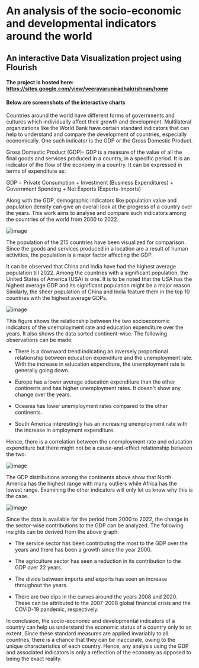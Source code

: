 # An analysis of the socio-economic and developmental indicators around the world
## An interactive Data Visualization project using Flourish

#### The project is hosted here: https://sites.google.com/view/veeravaruniradhakrishnan/home

#### Below are screenshots of the interactive charts

Countries around the world have different forms of governments and cultures which individually affect their growth and development. Multilateral organizations like the World Bank have certain standard indicators that can help to understand and compare the development of countries, especially economically. One such indicator is the GDP or the Gross Domestic Product.


Gross Domestic Product (GDP)- GDP is a measure of the value of all the final goods and services produced in a country, in a specific period. It is an indicator of the flow of the economy in a country. It can be expressed in terms of expenditure as:

GDP = Private Consumption + Investment (Business Expenditures) + Government Spending + Net Exports (Exports-Imports)


Along with the GDP, demographic indicators like population value and population density can give an overall look at the progress of a country over the years. This work aims to analyse and compare such indicators among the countries of the world from 2000 to 2022.

![image](https://github.com/vaarunirad/Data-Visualizations-using-Flourish/assets/108484564/f009d114-f18a-4594-ab73-0360d3a2dae1)

The population of the 215 countries have been visualized for comparison. Since the goods and services produced in a location are a result of human activities, the population is a major factor affecting the GDP.

It can be observed that China and India have had the highest average population till 2022. Among the countries with a significant population, the United States of America (USA) is one. It is to be noted that the USA has the highest average GDP and its significant population might be a major reason. Similarly, the sheer population of China and India feature them in the top 10 countries with the highest average GDPs.

![image](https://github.com/vaarunirad/Data-Visualizations-using-Flourish/assets/108484564/de36b83e-d000-4db1-bd78-812a5c6687cc)

This figure shows the relationship between the two socioeconomic indicators of the unemployment rate and education expenditure over the years. It also shows the data sorted continent-wise. The following observations can be made:

* There is a downward trend indicating an inversely proportional relationship between education expenditure and the unemployment rate. With the increase in education expenditure, the unemployment rate is generally going down.

* Europe has a lower average education expenditure than the other continents and has higher unemployment rates. It doesn't show any change over the years.

* Oceania has lower unemployment rates compared to the other continents.

* South America interestingly has an increasing unemployment rate with the increase in employment expenditure.

Hence, there is a correlation between the unemployment rate and education expenditure but there might not be a cause-and-effect relationship between the two.

![image](https://github.com/vaarunirad/Data-Visualizations-using-Flourish/assets/108484564/d9e8c734-6118-4ecb-9807-481339144308)

The GDP distributions among the continents above show that North America has the highest range with many outliers while Africa has the lowest range. Examining the other indicators will only let us know why this is the case.

![image](https://github.com/vaarunirad/Data-Visualizations-using-Flourish/assets/108484564/f2db9774-120e-4203-b403-968062cb0fec)

Since the data is available for the period from 2000 to 2022, the change in the sector-wise contributions to the GDP can be analyzed. The following insights can be derived from the above graph:

* The service sector has been contributing the most to the GDP over the years and there has been a growth since the year 2000. 

* The agriculture sector has seen a reduction in its contribution to the GDP over 22 years.

* The divide between imports and exports has seen an increase throughout the years.

* There are two dips in the curves around the years 2008 and 2020. These can be attributed to the 2007-2008 global financial crisis and the COVID-19 pandemic, respectively.

In conclusion, the socio-economic and developmental indicators of a country can help us understand the economic status of a country only to an extent. Since these standard measures are applied invariably to all countries, there is a chance that they can be inaccurate, owing to the unique characteristics of each country. Hence, any analysis using the GDP and associated indicators is only a reflection of the economy as opposed to being the exact reality.



